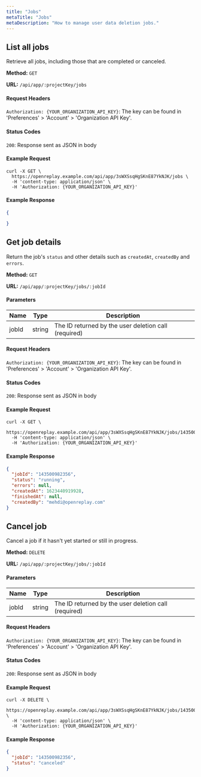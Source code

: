 ```yaml
---
title: "Jobs"
metaTitle: "Jobs"
metaDescription: "How to manage user data deletion jobs."
---
```


## List all jobs

Retrieve all jobs, including those that are completed or canceled.

**Method:** `GET`

**URL:** `/api/app/:projectKey/jobs`

#### Request Headers

`Authorization: {YOUR_ORGANIZATION_API_KEY}`: The key can be found in 'Preferences' > 'Account' > 'Organization API Key'.

#### Status Codes

`200`: Response sent as JSON in body

#### Example Request

```curl
curl -X GET \
  https://openreplay.example.com/api/app/3sWXSsqHgSKnE87YkNJK/jobs \
  -H 'content-type: application/json' \
  -H 'Authorization: {YOUR_ORGANIZATION_API_KEY}'
```

#### Example Response

```json
{

}
```

## Get job details

Return the job's `status` and other details such as `createdAt`, `createdBy` and `errors`.

**Method:** `GET`

**URL:** `/api/app/:projectKey/jobs/:jobId`

#### Parameters

| Name | Type | Description |
|----------|-------------|-------------|
| jobId | string | The ID returned by the user deletion call (required) |

#### Request Headers

`Authorization: {YOUR_ORGANIZATION_API_KEY}`: The key can be found in 'Preferences' > 'Account' > 'Organization API Key'.

#### Status Codes

`200`: Response sent as JSON in body

#### Example Request

```curl
curl -X GET \
  https://openreplay.example.com/api/app/3sWXSsqHgSKnE87YkNJK/jobs/143500982356\
  -H 'content-type: application/json' \
  -H 'Authorization: {YOUR_ORGANIZATION_API_KEY}'
```

#### Example Response

```json
{
  "jobId": "143500982356",
  "status": "running",
  "errors": null,
  "createdAt": 1623440919928,
  "finishedAt": null,
  "createdBy": "mehdi@openreplay.com"
}
```

## Cancel job

Cancel a job if it hasn't yet started or still in progress.

**Method:** `DELETE`

**URL:** `/api/app/:projectKey/jobs/:jobId`

#### Parameters

| Name | Type | Description |
|----------|-------------|-------------|
| jobId | string | The ID returned by the user deletion call (required) |

#### Request Headers

`Authorization: {YOUR_ORGANIZATION_API_KEY}`: The key can be found in 'Preferences' > 'Account' > 'Organization API Key'.

#### Status Codes

`200`: Response sent as JSON in body

#### Example Request

```curl
curl -X DELETE \
  https://openreplay.example.com/api/app/3sWXSsqHgSKnE87YkNJK/jobs/143500982356 \
  -H 'content-type: application/json' \
  -H 'Authorization: {YOUR_ORGANIZATION_API_KEY}'
```

#### Example Response

```json
{
  "jobId": "143500982356",
  "status": "canceled"
}
```
